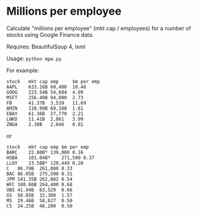 # Millions per employee
Calculate "millions per employee" (mkt cap / employees) for a number of stocks using Google Finance data.

Requires: BeautifulSoup 4, lxml

Usage: ``python mpe.py``

For example:

	stock	mkt cap	emp		$m per emp
	AAPL	633.16B	60,400	10.48
	GOOG	223.54B	54,604	4.09
	MSFT	256.40B	94,000	2.73
	FB		41.37B	3,539	11.69
	AMZN	110.99B	69,100	1.61
	EBAY	61.36B	27,770	2.21
	LNKD	11.41B	2,861	3.99
	ZNGA	2.30B	2,846	0.81

or
	
	stock	mkt cap	emp	$m per emp
	BARC	22.80B*	139,000	0.16
	HSBA	101.04B*	271,500	0.37
	LLOY	23.58B*	120,449	0.20
	C	86.79B	261,000	0.33
	BAC	86.05B	275,500	0.31
	JPM	141.35B	262,882	0.54
	WFC	180.86B	264,400	0.68
	UBS	41.94B	63,520	0.66
	GS	50.85B	32,300	1.57
	MS	29.46B	58,627	0.50
	CS	24.25B	48,200	0.50